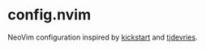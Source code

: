 # config.nvim

NeoVim configuration inspired by [kickstart](https://github.com/nvim-lua/kickstart.nvim) and [tjdevries](https://github.com/tjdevries/config.nvim).
